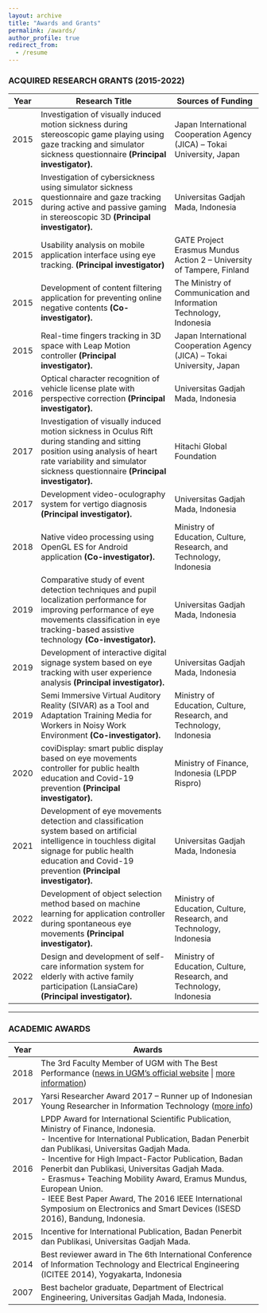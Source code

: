 ```yaml
---
layout: archive
title: "Awards and Grants"
permalink: /awards/
author_profile: true
redirect_from:
  - /resume
---
```


### **ACQUIRED RESEARCH GRANTS (2015-2022)**

| **Year** | **Research Title** | **Sources of Funding** |
|----------|--------------------|-------------------------|
| 2015 | Investigation of visually induced motion sickness during stereoscopic game playing using gaze tracking and simulator sickness questionnaire **(Principal investigator).** | Japan International Cooperation Agency (JICA) – Tokai University, Japan |
| 2015 | Investigation of cybersickness using simulator sickness questionnaire and gaze tracking during active and passive gaming in stereoscopic 3D **(Principal investigator).** | Universitas Gadjah Mada, Indonesia |
| 2015 | Usability analysis on mobile application interface using eye tracking. **(Principal investigator)** | GATE Project Erasmus Mundus Action 2 – University of Tampere, Finland |
| 2015 | Development of content filtering application for preventing online negative contents **(Co-investigator).** | The Ministry of Communication and Information Technology, Indonesia |
| 2015 | Real-time fingers tracking in 3D space with Leap Motion controller **(Principal investigator).** | Japan International Cooperation Agency (JICA) – Tokai University, Japan |
| 2016 | Optical character recognition of vehicle license plate with perspective correction **(Principal investigator).** | Universitas Gadjah Mada, Indonesia |
| 2017 | Investigation of visually induced motion sickness in Oculus Rift during standing and sitting position using analysis of heart rate variability and simulator sickness questionnaire **(Principal investigator).** | Hitachi Global Foundation |
| 2017 | Development video-oculography system for vertigo diagnosis **(Principal investigator).** | Universitas Gadjah Mada, Indonesia |
| 2018 | Native video processing using OpenGL ES for Android application **(Co-investigator).** | Ministry of Education, Culture, Research, and Technology, Indonesia |
| 2019 | Comparative study of event detection techniques and pupil localization performance for improving performance of eye movements classification in eye tracking-based assistive technology **(Co-investigator).** | Universitas Gadjah Mada, Indonesia |
| 2019 | Development of interactive digital signage system based on eye tracking with user experience analysis **(Principal investigator).** | Universitas Gadjah Mada, Indonesia |
| 2019 | Semi Immersive Virtual Auditory Reality (SIVAR) as a Tool and Adaptation Training Media for Workers in Noisy Work Environment **(Co-investigator).** | Ministry of Education, Culture, Research, and Technology, Indonesia |
| 2020 | coviDisplay: smart public display based on eye movements controller for public health education and Covid-19 prevention **(Principal investigator).** | Ministry of Finance, Indonesia (LPDP Rispro) |
| 2021 | Development of eye movements detection and classification system based on artificial intelligence in touchless digital signage for public health education and Covid-19 prevention **(Principal investigator).** | Universitas Gadjah Mada, Indonesia |
| 2022 | Development of object selection method based on machine learning for application controller during spontaneous eye movements **(Principal investigator).** | Ministry of Education, Culture, Research, and Technology, Indonesia |
| 2022 | Design and development of self-care information system for elderly with active family participation (LansiaCare) **(Principal investigator).** | Ministry of Education, Culture, Research, and Technology, Indonesia |

---

### **ACADEMIC AWARDS**

| **Year** | **Awards** |
|----------|------------|
| 2018 | The 3rd Faculty Member of UGM with The Best Performance ([news in UGM’s official website](https://ugm.ac.id/id/berita/17402-120.penghargaan.untuk.insan.berprestasi.ugm.2018) \| [more information](http://sunu.staff.ugm.ac.id/2018/11/20/20-november-2018-dr-sunu-wibirama-has-been-awarded-faculty-member-with-the-best-performance/)) |
| 2017 | Yarsi Researcher Award 2017 – Runner up of Indonesian Young Researcher in Information Technology ([more info](http://sunu.staff.ugm.ac.id/2017/05/08/8-may-2017-dr-sunu-wibirama-has-been-awarded-yra2017/)) |
| 2016 | LPDP Award for International Scientific Publication, Ministry of Finance, Indonesia.<br> - Incentive for International Publication, Badan Penerbit dan Publikasi, Universitas Gadjah Mada.<br> - Incentive for High Impact-Factor Publication, Badan Penerbit dan Publikasi, Universitas Gadjah Mada.<br> - Erasmus+ Teaching Mobility Award, Eramus Mundus, European Union.<br> - IEEE Best Paper Award, The 2016 IEEE International Symposium on Electronics and Smart Devices (ISESD 2016), Bandung, Indonesia. |
| 2015 | Incentive for International Publication, Badan Penerbit dan Publikasi, Universitas Gadjah Mada. |
| 2014 | Best reviewer award in The 6th International Conference of Information Technology and Electrical Engineering (ICITEE 2014), Yogyakarta, Indonesia |
| 2007 | Best bachelor graduate, Department of Electrical Engineering, Universitas Gadjah Mada, Indonesia. |


